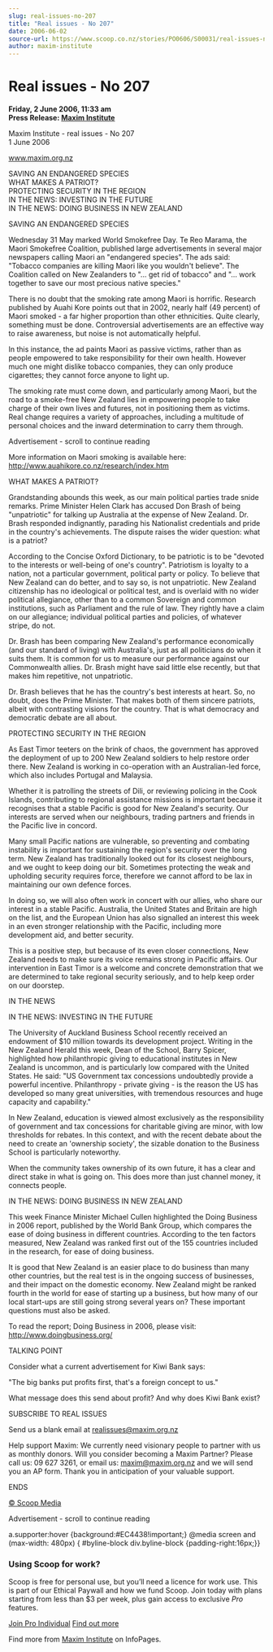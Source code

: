 ```yaml
---
slug: real-issues-no-207
title: "Real issues - No 207"
date: 2006-06-02
source-url: https://www.scoop.co.nz/stories/PO0606/S00031/real-issues-no-207.htm
author: maxim-institute
---
```

Real issues - No 207
====================

**Friday, 2 June 2006, 11:33 am**  
**Press Release: [Maxim Institute](https://info.scoop.co.nz/Maxim_Institute)**

Maxim Institute - real issues - No 207  
1 June 2006

www.maxim.org.nz

SAVING AN ENDANGERED SPECIES  
WHAT MAKES A PATRIOT?  
PROTECTING SECURITY IN THE REGION  
IN THE NEWS: INVESTING IN THE FUTURE  
IN THE NEWS: DOING BUSINESS IN NEW ZEALAND

SAVING AN ENDANGERED SPECIES

Wednesday 31 May marked World Smokefree Day. Te Reo Marama, the Maori Smokefree Coalition, published large advertisements in several major newspapers calling Maori an \"endangered species". The ads said: "Tobacco companies are killing Maori like you wouldn't believe". The Coalition called on New Zealanders to "... get rid of tobacco" and "... work together to save our most precious native species."

There is no doubt that the smoking rate among Maori is horrific. Research published by Auahi Kore points out that in 2002, nearly half (49 percent) of Maori smoked - a far higher proportion than other ethnicities. Quite clearly, something must be done. Controversial advertisements are an effective way to raise awareness, but noise is not automatically helpful.

In this instance, the ad paints Maori as passive victims, rather than as people empowered to take responsibility for their own health. However much one might dislike tobacco companies, they can only produce cigarettes; they cannot force anyone to light up.

The smoking rate must come down, and particularly among Maori, but the road to a smoke-free New Zealand lies in empowering people to take charge of their own lives and futures, not in positioning them as victims. Real change requires a variety of approaches, including a multitude of personal choices and the inward determination to carry them through.

Advertisement - scroll to continue reading





More information on Maori smoking is available here: http://www.auahikore.co.nz/research/index.htm

WHAT MAKES A PATRIOT?

Grandstanding abounds this week, as our main political parties trade snide remarks. Prime Minister Helen Clark has accused Don Brash of being "unpatriotic" for talking up Australia at the expense of New Zealand. Dr. Brash responded indignantly, parading his Nationalist credentials and pride in the country's achievements. The dispute raises the wider question: what is a patriot?

According to the Concise Oxford Dictionary, to be patriotic is to be "devoted to the interests or well-being of one's country". Patriotism is loyalty to a nation, not a particular government, political party or policy. To believe that New Zealand can do better, and to say so, is not unpatriotic. New Zealand citizenship has no ideological or political test, and is overlaid with no wider political allegiance, other than to a common Sovereign and common institutions, such as Parliament and the rule of law. They rightly have a claim on our allegiance; individual political parties and policies, of whatever stripe, do not.

Dr. Brash has been comparing New Zealand's performance economically (and our standard of living) with Australia's, just as all politicians do when it suits them. It is common for us to measure our performance against our Commonwealth allies. Dr. Brash might have said little else recently, but that makes him repetitive, not unpatriotic.

Dr. Brash believes that he has the country's best interests at heart. So, no doubt, does the Prime Minister. That makes both of them sincere patriots, albeit with contrasting visions for the country. That is what democracy and democratic debate are all about.

PROTECTING SECURITY IN THE REGION

As East Timor teeters on the brink of chaos, the government has approved the deployment of up to 200 New Zealand soldiers to help restore order there. New Zealand is working in co-operation with an Australian-led force, which also includes Portugal and Malaysia.

Whether it is patrolling the streets of Dili, or reviewing policing in the Cook Islands, contributing to regional assistance missions is important because it recognises that a stable Pacific is good for New Zealand's security. Our interests are served when our neighbours, trading partners and friends in the Pacific live in concord.

Many small Pacific nations are vulnerable, so preventing and combating instability is important for sustaining the region's security over the long term. New Zealand has traditionally looked out for its closest neighbours, and we ought to keep doing our bit. Sometimes protecting the weak and upholding security requires force, therefore we cannot afford to be lax in maintaining our own defence forces.

In doing so, we will also often work in concert with our allies, who share our interest in a stable Pacific. Australia, the United States and Britain are high on the list, and the European Union has also signalled an interest this week in an even stronger relationship with the Pacific, including more development aid, and better security.

This is a positive step, but because of its even closer connections, New Zealand needs to make sure its voice remains strong in Pacific affairs. Our intervention in East Timor is a welcome and concrete demonstration that we are determined to take regional security seriously, and to help keep order on our doorstep.

IN THE NEWS

IN THE NEWS: INVESTING IN THE FUTURE

The University of Auckland Business School recently received an endowment of $10 million towards its development project. Writing in the New Zealand Herald this week, Dean of the School, Barry Spicer, highlighted how philanthropic giving to educational institutes in New Zealand is uncommon, and is particularly low compared with the United States. He said: "US Government tax concessions undoubtedly provide a powerful incentive. Philanthropy - private giving - is the reason the US has developed so many great universities, with tremendous resources and huge capacity and capability."

In New Zealand, education is viewed almost exclusively as the responsibility of government and tax concessions for charitable giving are minor, with low thresholds for rebates. In this context, and with the recent debate about the need to create an 'ownership society', the sizable donation to the Business School is particularly noteworthy.

When the community takes ownership of its own future, it has a clear and direct stake in what is going on. This does more than just channel money, it connects people.

IN THE NEWS: DOING BUSINESS IN NEW ZEALAND

This week Finance Minister Michael Cullen highlighted the Doing Business in 2006 report, published by the World Bank Group, which compares the ease of doing business in different countries. According to the ten factors measured, New Zealand was ranked first out of the 155 countries included in the research, for ease of doing business.

It is good that New Zealand is an easier place to do business than many other countries, but the real test is in the ongoing success of businesses, and their impact on the domestic economy. New Zealand might be ranked fourth in the world for ease of starting up a business, but how many of our local start-ups are still going strong several years on? These important questions must also be asked.

To read the report; Doing Business in 2006, please visit: http://www.doingbusiness.org/

TALKING POINT

Consider what a current advertisement for Kiwi Bank says:

"The big banks put profits first, that's a foreign concept to us."

What message does this send about profit? And why does Kiwi Bank exist?

SUBSCRIBE TO REAL ISSUES

Send us a blank email at realissues@maxim.org.nz

Help support Maxim: We currently need visionary people to partner with us as monthly donors. Will you consider becoming a Maxim Partner? Please call us: 09 627 3261, or email us: maxim@maxim.org.nz and we will send you an AP form. Thank you in anticipation of your valuable support.

  
ENDS

[© Scoop Media](http://www.scoop.co.nz/about/terms.html)  

Advertisement - scroll to continue reading



a.supporter:hover {background:#EC4438!important;} @media screen and (max-width: 480px) { #byline-block div.byline-block {padding-right:16px;}}

### Using Scoop for work?

Scoop is free for personal use, but you’ll need a licence for work use. This is part of our Ethical Paywall and how we fund Scoop. Join today with plans starting from less than $3 per week, plus gain access to exclusive _Pro_ features.  
  
[Join Pro Individual](https://pro.scoop.co.nz/Individual/?from=ProIn24) [Find out more](https://pro.scoop.co.nz/using-scoop-for-work/?from=ProIn24)

Find more from [Maxim Institute](https://info.scoop.co.nz/Maxim_Institute) on InfoPages.